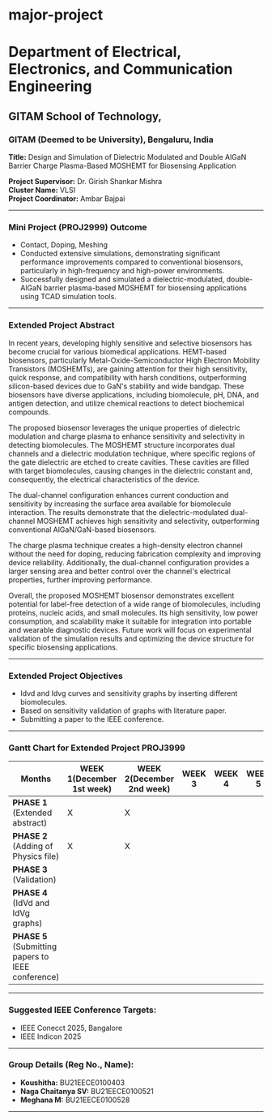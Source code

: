 # major-project
# Department of Electrical, Electronics, and Communication Engineering  
## GITAM School of Technology,  
### GITAM (Deemed to be University), Bengaluru, India  



**Title:** Design and Simulation of Dielectric Modulated and Double AlGaN Barrier Charge Plasma-Based MOSHEMT for Biosensing Application  

**Project Supervisor:** Dr. Girish Shankar Mishra  
**Cluster Name:** VLSI  
**Project Coordinator:** Ambar Bajpai  

---

### Mini Project (PROJ2999) Outcome 
- Contact, Doping, Meshing  
- Conducted extensive simulations, demonstrating significant performance improvements compared to conventional biosensors, particularly in high-frequency and high-power environments.  
- Successfully designed and simulated a dielectric-modulated, double-AlGaN barrier plasma-based MOSHEMT for biosensing applications using TCAD simulation tools.  

---

### Extended Project Abstract   
In recent years, developing highly sensitive and selective biosensors has become crucial for various biomedical applications. HEMT-based biosensors, particularly Metal-Oxide-Semiconductor High Electron Mobility Transistors (MOSHEMTs), are gaining attention for their high sensitivity, quick response, and compatibility with harsh conditions, outperforming silicon-based devices due to GaN's stability and wide bandgap. These biosensors have diverse applications, including biomolecule, pH, DNA, and antigen detection, and utilize chemical reactions to detect biochemical compounds.  

The proposed biosensor leverages the unique properties of dielectric modulation and charge plasma to enhance sensitivity and selectivity in detecting biomolecules. The MOSHEMT structure incorporates dual channels and a dielectric modulation technique, where specific regions of the gate dielectric are etched to create cavities. These cavities are filled with target biomolecules, causing changes in the dielectric constant and, consequently, the electrical characteristics of the device.  

The dual-channel configuration enhances current conduction and sensitivity by increasing the surface area available for biomolecule interaction. The results demonstrate that the dielectric-modulated dual-channel MOSHEMT achieves high sensitivity and selectivity, outperforming conventional AlGaN/GaN-based biosensors.  

The charge plasma technique creates a high-density electron channel without the need for doping, reducing fabrication complexity and improving device reliability. Additionally, the dual-channel configuration provides a larger sensing area and better control over the channel's electrical properties, further improving performance.  

Overall, the proposed MOSHEMT biosensor demonstrates excellent potential for label-free detection of a wide range of biomolecules, including proteins, nucleic acids, and small molecules. Its high sensitivity, low power consumption, and scalability make it suitable for integration into portable and wearable diagnostic devices. Future work will focus on experimental validation of the simulation results and optimizing the device structure for specific biosensing applications.  

---

### Extended Project Objectives 
- Idvd and Idvg curves and sensitivity graphs by inserting different biomolecules.  
- Based on sensitivity validation of graphs with literature paper.  
- Submitting a paper to the IEEE conference.  

---

### Gantt Chart for Extended Project PROJ3999  

| **Months** | **WEEK 1**(December 1st week) | **WEEK 2**(December 2nd week) | **WEEK 3** | **WEEK 4** | **WEEK 5** | **WEEK 6** |
|------------|------------|------------|------------|------------|------------|------------|
| **PHASE 1** (Extended abstract) | X          | X          |            |            |            |            |
| **PHASE 2** (Adding of Physics file) | X          | X          |            |            |            |            |
| **PHASE 3** (Validation)         |            |            |            |            |            |            |
| **PHASE 4** (IdVd and IdVg graphs) |            |            |            |            |            |            |
| **PHASE 5** (Submitting papers to IEEE conference) |            |            |            |            |            |            |

---

### Suggested IEEE Conference Targets:  
- IEEE Conecct 2025, Bangalore  
- IEEE Indicon 2025  

---

### Group Details (Reg No., Name):  
- **Koushitha:** BU21EECE0100403  
- **Naga Chaitanya SV:** BU21EECE0100521  
- **Meghana M:** BU21EECE0100528  

---


